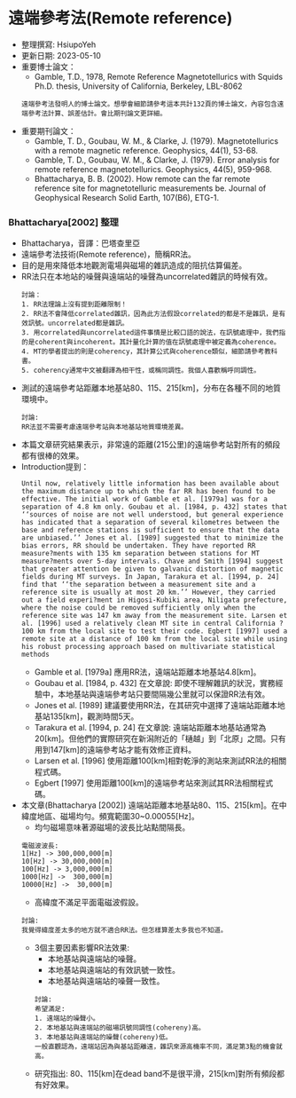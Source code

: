 # 遠端參考法(Remote reference)
+ 整理撰寫: HsiupoYeh
+ 更新日期: 2023-05-10
+ 重要博士論文：  
  + Gamble, T.D., 1978, Remote Reference Magnetotellurics with Squids Ph.D. thesis, University of California, Berkeley, LBL-8062
  ```
  遠端參考法發明人的博士論文。想學會細節請參考這本共計132頁的博士論文，內容包含遠端參考法計算、誤差估計。會比期刊論文更詳細。
  ```
+ 重要期刊論文：
  + Gamble, T. D., Goubau, W. M., & Clarke, J. (1979). Magnetotellurics with a remote magnetic reference. Geophysics, 44(1), 53-68.
  + Gamble, T. D., Goubau, W. M., & Clarke, J. (1979). Error analysis for remote reference magnetotellurics. Geophysics, 44(5), 959-968.
  + Bhattacharya, B. B. (2002). How remote can the far remote reference site for magnetotelluric measurements be. Journal of Geophysical Research Solid Earth, 107(B6), ETG-1.

### Bhattacharya[2002] 整理
+ Bhattacharya，音譯：巴塔查里亞
+ 遠端參考法技術(Remote reference)，簡稱RR法。
+ 目的是用來降低本地觀測電場與磁場的雜訊造成的阻抗估算偏差。
+ RR法只在本地站的噪聲與遠端站的噪聲為uncorrelated雜訊的時候有效。
  ```
  討論：
  1. RR法理論上沒有提到距離限制！
  2. RR法不會降低correlated雜訊，因為此方法假設correlated的都是不是雜訊，是有效訊號。uncorrelated都是雜訊。
  3. 用correlated與uncorrelated這件事情是比較口語的說法，在訊號處理中，我們指的是coherent與incoherent。其計量化計算的值在訊號處理中被定義為coherence。
  4. MT的學者提出的則是coherency，其計算公式與coherence類似，細節請參考教科書。
  5. coherency通常中文被翻譯為相干性，或稱同調性。我個人喜歡稱呼同調性。
  ```
+ 測試的遠端參考站距離本地基站80、115、215[km]，分布在各種不同的地質環境中。
  ```
  討論:  
  RR法並不需要考慮遠端參考站與本地基站地質環境差異。
  ```
+ 本篇文章研究結果表示，非常遠的距離(215公里)的遠端參考站對所有的頻段都有很棒的效果。 
+ Introduction提到：
  ```
  Until now, relatively little information has been available about the maximum distance up to which the far RR has been found to be effective. The initial work of Gamble et al. [1979a] was for a separation of 4.8 km only. Goubau et al. [1984, p. 432] states that ‘‘sources of noise are not well understood, but general experience has indicated that a separation of several kilometres between the base and reference stations is sufficient to ensure that the data are unbiased.’’ Jones et al. [1989] suggested that to minimize the bias errors, RR should be undertaken. They have reported RR measure?ments with 135 km separation between stations for MT measure?ments over 5-day intervals. Chave and Smith [1994] suggest that greater attention be given to galvanic distortion of magnetic fields during MT surveys. In Japan, Tarakura et al. [1994, p. 24] find that ‘‘the separation between a measurement site and a reference site is usually at most 20 km.’’ However, they carried out a field experi?ment in Higosi-Kubiki area, Niligata prefecture, where the noise could be removed sufficiently only when the reference site was 147 km away from the measurement site. Larsen et al. [1996] used a relatively clean MT site in central California ?100 km from the local site to test their code. Egbert [1997] used a remote site at a distance of 100 km from the local site while using his robust processing approach based on multivariate statistical methods
  ```
  + Gamble et al. [1979a] 應用RR法，遠端站距離本地基站4.8[km]。
  + Goubau et al. [1984, p. 432] 在文章說: 即使不理解雜訊的狀況，實務經驗中，本地基站與遠端參考站只要間隔幾公里就可以保證RR法有效。
  + Jones et al. [1989] 建議要使用RR法，在其研究中選擇了遠端站距離本地基站135[km]，觀測時間5天。
  + Tarakura et al. [1994, p. 24] 在文章說: 遠端站距離本地基站通常為20[km]。但他們的實際研究在新潟附近的「樋越」到「北原」之間。只有用到147[km]的遠端參考站才能有效修正資料。
  + Larsen et al. [1996] 使用距離100[km]相對乾淨的測站來測試RR法的相關程式碼。
  + Egbert [1997] 使用距離100[km]的遠端參考站來測試其RR法相關程式碼。
+ 本文章(Bhattacharya [2002]) 遠端站距離本地基站80、115、215[km]。在中緯度地區、磁場均勻。頻寬範圍30~0.00055[Hz]。
    + 均勻磁場意味著源磁場的波長比站點間隔長。
    ```
    電磁波波長:
    1[Hz] -> 300,000,000[m]  
    10[Hz] -> 30,000,000[m]  
    100[Hz] -> 3,000,000[m]  
    1000[Hz] ->  300,000[m] 
    10000[Hz] ->  30,000[m] 
    ```
    + 高緯度不滿足平面電磁波假設。 
    ```
    討論:
    我覺得緯度差太多的地方就不適合RR法。但怎樣算差太多我也不知道。
    ```
    + 3個主要因素影響RR法效果:
      + 本地基站與遠端站的噪聲。
      + 本地基站與遠端站的有效訊號一致性。
      + 本地基站與遠端站的噪聲一致性。
      ```
      討論:
      希望滿足:
      1. 遠端站的噪聲小。
      2. 本地基站與遠端站的磁場訊號同調性(cohereny)高。
      3. 本地基站與遠端站的噪聲(cohereny)低。
      一般直觀認為，遠端站因為與基站距離遠，雜訊來源高機率不同，滿足第3點的機會就高。
      ```
    + 研究指出: 80、115[km]在dead band不是很平滑，215[km]對所有頻段都有好效果。
